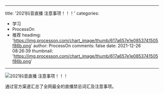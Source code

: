 
---
title: '2021抖音直播 注意事项！！！'
categories: 
 - 学习
 - ProcessOn
 - 推荐
headimg: 'https://img.processon.com/chart_image/thumb/617a657e1e0853741505f86b.png'
author: ProcessOn
comments: false
date: 2021-12-26 08:26:39
thumbnail: 'https://img.processon.com/chart_image/thumb/617a657e1e0853741505f86b.png'
---

<div>   
<img class="thumb" alt="2021抖音直播 注意事项！！！" src="https://img.processon.com/chart_image/thumb/617a657e1e0853741505f86b.png" referrerpolicy="no-referrer">
<p>通过官方渠道汇总了全网最全的直播禁忌词汇及注意事项。</p>  
</div>
            